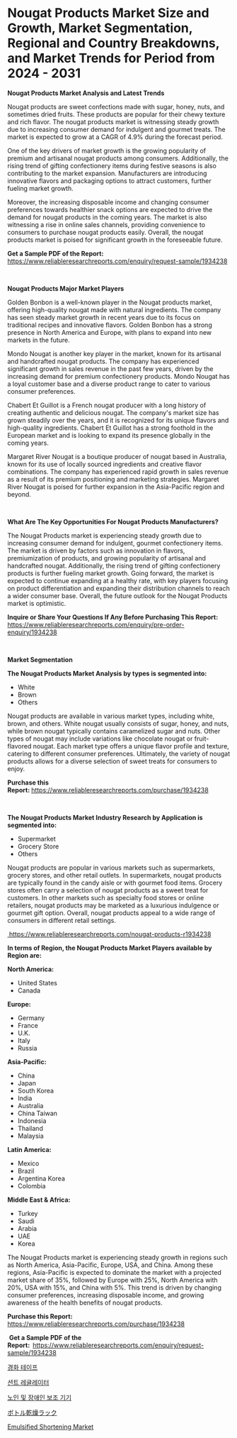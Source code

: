 <p><h1>Nougat Products Market Size and Growth, Market Segmentation, Regional and Country Breakdowns, and Market Trends for Period from 2024 -  2031</h1></p><p><strong>Nougat Products Market Analysis and Latest Trends</strong></p>
<p><p>Nougat products are sweet confections made with sugar, honey, nuts, and sometimes dried fruits. These products are popular for their chewy texture and rich flavor. The nougat products market is witnessing steady growth due to increasing consumer demand for indulgent and gourmet treats. The market is expected to grow at a CAGR of 4.9% during the forecast period.</p><p>One of the key drivers of market growth is the growing popularity of premium and artisanal nougat products among consumers. Additionally, the rising trend of gifting confectionery items during festive seasons is also contributing to the market expansion. Manufacturers are introducing innovative flavors and packaging options to attract customers, further fueling market growth.</p><p>Moreover, the increasing disposable income and changing consumer preferences towards healthier snack options are expected to drive the demand for nougat products in the coming years. The market is also witnessing a rise in online sales channels, providing convenience to consumers to purchase nougat products easily. Overall, the nougat products market is poised for significant growth in the foreseeable future.</p></p>
<p><strong>Get a Sample PDF of the Report:&nbsp;</strong> <a href="https://www.reliableresearchreports.com/enquiry/request-sample/1934238">https://www.reliableresearchreports.com/enquiry/request-sample/1934238</a></p>
<p>&nbsp;</p>
<p><strong>Nougat Products Major Market Players</strong></p>
<p><p>Golden Bonbon is a well-known player in the Nougat products market, offering high-quality nougat made with natural ingredients. The company has seen steady market growth in recent years due to its focus on traditional recipes and innovative flavors. Golden Bonbon has a strong presence in North America and Europe, with plans to expand into new markets in the future.</p><p>Mondo Nougat is another key player in the market, known for its artisanal and handcrafted nougat products. The company has experienced significant growth in sales revenue in the past few years, driven by the increasing demand for premium confectionery products. Mondo Nougat has a loyal customer base and a diverse product range to cater to various consumer preferences.</p><p>Chabert Et Guillot is a French nougat producer with a long history of creating authentic and delicious nougat. The company's market size has grown steadily over the years, and it is recognized for its unique flavors and high-quality ingredients. Chabert Et Guillot has a strong foothold in the European market and is looking to expand its presence globally in the coming years.</p><p>Margaret River Nougat is a boutique producer of nougat based in Australia, known for its use of locally sourced ingredients and creative flavor combinations. The company has experienced rapid growth in sales revenue as a result of its premium positioning and marketing strategies. Margaret River Nougat is poised for further expansion in the Asia-Pacific region and beyond.</p></p>
<p>&nbsp;</p>
<p><strong>What Are The Key Opportunities For Nougat Products Manufacturers?</strong></p>
<p><p>The Nougat Products market is experiencing steady growth due to increasing consumer demand for indulgent, gourmet confectionery items. The market is driven by factors such as innovation in flavors, premiumization of products, and growing popularity of artisanal and handcrafted nougat. Additionally, the rising trend of gifting confectionery products is further fueling market growth. Going forward, the market is expected to continue expanding at a healthy rate, with key players focusing on product differentiation and expanding their distribution channels to reach a wider consumer base. Overall, the future outlook for the Nougat Products market is optimistic.</p></p>
<p><strong>Inquire or Share Your Questions If Any Before Purchasing This Report:</strong> <a href="https://www.reliableresearchreports.com/enquiry/pre-order-enquiry/1934238">https://www.reliableresearchreports.com/enquiry/pre-order-enquiry/1934238</a></p>
<p>&nbsp;</p>
<p><strong>Market Segmentation</strong></p>
<p><strong>The Nougat Products Market Analysis by types is segmented into:</strong></p>
<p><ul><li>White</li><li>Brown</li><li>Others</li></ul></p>
<p><p>Nougat products are available in various market types, including white, brown, and others. White nougat usually consists of sugar, honey, and nuts, while brown nougat typically contains caramelized sugar and nuts. Other types of nougat may include variations like chocolate nougat or fruit-flavored nougat. Each market type offers a unique flavor profile and texture, catering to different consumer preferences. Ultimately, the variety of nougat products allows for a diverse selection of sweet treats for consumers to enjoy.</p></p>
<p><strong>Purchase this Report:&nbsp;</strong><a href="https://www.reliableresearchreports.com/purchase/1934238">https://www.reliableresearchreports.com/purchase/1934238</a></p>
<p>&nbsp;</p>
<p><strong>The Nougat Products Market Industry Research by Application is segmented into:</strong></p>
<p><ul><li>Supermarket</li><li>Grocery Store</li><li>Others</li></ul></p>
<p><p>Nougat products are popular in various markets such as supermarkets, grocery stores, and other retail outlets. In supermarkets, nougat products are typically found in the candy aisle or with gourmet food items. Grocery stores often carry a selection of nougat products as a sweet treat for customers. In other markets such as specialty food stores or online retailers, nougat products may be marketed as a luxurious indulgence or gourmet gift option. Overall, nougat products appeal to a wide range of consumers in different retail settings.</p></p>
<p><a href="https://www.reliableresearchreports.com/nougat-products-r1934238">&nbsp;https://www.reliableresearchreports.com/nougat-products-r1934238</a></p>
<p><strong>In terms of Region, the Nougat Products Market Players available by Region are:</strong></p>
<p>
    <p> <strong> North America: </strong>
        <ul>
            <li>United States</li>
            <li>Canada</li>
        </ul>
        </p> 
    <p> <strong> Europe: </strong>
        <ul>
            <li>Germany</li>
            <li>France</li>
            <li>U.K.</li>
            <li>Italy</li>
            <li>Russia</li>
        </ul>
        </p> 
    <p> <strong> Asia-Pacific: </strong>
        <ul>
            <li>China</li>
            <li>Japan</li>
            <li>South Korea</li>
            <li>India</li>
            <li>Australia</li>
            <li>China Taiwan</li>
            <li>Indonesia</li>
            <li>Thailand</li>
            <li>Malaysia</li>
        </ul>
        </p> 
    <p> <strong> Latin America: </strong>
        <ul>
            <li>Mexico</li>
            <li>Brazil</li>
            <li>Argentina Korea</li>
            <li>Colombia</li>
        </ul>
        </p> 
    <p> <strong> Middle East & Africa: </strong>
        <ul>
            <li>Turkey</li>
            <li>Saudi</li>
            <li>Arabia</li>
            <li>UAE</li>
            <li>Korea</li>
        </ul>
    </p>
    </p>
<p><p>The Nougat Products market is experiencing steady growth in regions such as North America, Asia-Pacific, Europe, USA, and China. Among these regions, Asia-Pacific is expected to dominate the market with a projected market share of 35%, followed by Europe with 25%, North America with 20%, USA with 15%, and China with 5%. This trend is driven by changing consumer preferences, increasing disposable income, and growing awareness of the health benefits of nougat products.</p></p>
<p><strong>Purchase this Report: </strong><a href="https://www.reliableresearchreports.com/purchase/1934238">https://www.reliableresearchreports.com/purchase/1934238</a></p>
<p>&nbsp;<strong>Get a Sample PDF of the Report:&nbsp;&nbsp;</strong><a href="https://www.reliableresearchreports.com/enquiry/request-sample/1934238">https://www.reliableresearchreports.com/enquiry/request-sample/1934238</a></p>
<p><strong></strong></p>
<p><p><a href="https://medium.com/@leatharoan20231/%EC%BB%A4%EB%A7%81-%ED%85%8C%EC%9D%B4%ED%94%84-%EC%8B%9C%EC%9E%A5-%EB%8F%99%ED%96%A5-%EB%B0%8F-%EC%8B%9C%EC%9E%A5-%EB%B6%84%EC%84%9D%EC%9D%80-2024-2031%EB%85%84-%EA%B8%B0%EA%B0%84%EC%9D%84-%EB%8C%80%EC%83%81%EC%9C%BC%EB%A1%9C-%EC%98%88%EC%B8%A1%EB%90%98%EC%97%88%EC%8A%B5%EB%8B%88%EB%8B%A4-96a4ee133922">경화 테이프</a></p><p><a href="https://medium.com/@kelsiorphy/%EC%85%98%ED%8A%B8-%EB%A0%88%EA%B7%A4%EB%A0%88%EC%9D%B4%ED%84%B0-%EC%8B%9C%EC%9E%A5-%EB%B6%84%EC%84%9D-%EA%B7%B8-cagr-%EC%8B%9C%EC%9E%A5-%EC%84%B8%EB%B6%84%ED%99%94-%EB%B0%8F-%EA%B8%80%EB%A1%9C%EB%B2%8C-%EC%82%B0%EC%97%85-%EA%B0%9C%EC%9A%94-e403960ac0d0">션트 레귤레이터</a></p><p><a href="https://github.com/Elenrrera7685/Market-Research-Report-List-1/blob/main/813955517157.md">노인 및 장애인 보조 기기</a></p><p><a href="https://medium.com/@maudward1907/%E3%83%9C%E3%83%88%E3%83%AB%E4%B9%BE%E7%87%A5%E3%83%A9%E3%83%83%E3%82%AF%E5%B8%82%E5%A0%B4-2031%E5%B9%B4%E3%81%BE%E3%81%A7%E3%81%AE%E6%88%90%E5%8A%9F%E3%81%97%E3%81%9F%E3%83%93%E3%82%B8%E3%83%8D%E3%82%B9%E6%88%A6%E7%95%A5%E3%81%AE%E9%8D%B5%E3%82%92%E4%BA%88%E6%B8%AC-bfb0de50e347">ボトル乾燥ラック</a></p><p><a href="https://github.com/RickHolmes3/Market-Research-Report-List-4/blob/main/emulsified-shortening-market.md">Emulsified Shortening Market</a></p></p>